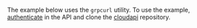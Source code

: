 The example below uses the `grpcurl` utility. To use the example, [authenticate](../../logging/api-ref/authentication.md) in the API and clone the [cloudapi](https://github.com/yandex-cloud/cloudapi) repository.